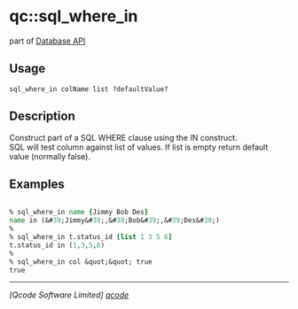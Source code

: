 qc::sql_where_in
================

part of [Database API](../qc/wiki/DatabaseApi)

Usage
-----
`sql_where_in colName list ?defaultValue?`

Description
-----------
Construct part of a SQL WHERE clause using the IN construct.<br>
    SQL will test column against list of values.
    If list is empty return default value (normally false).

Examples
--------
```tcl

% sql_where_in name {Jimmy Bob Des}
name in (&#39;Jimmy&#39;,&#39;Bob&#39;,&#39;Des&#39;)
%
% sql_where_in t.status_id [list 1 3 5 6]
t.status_id in (1,3,5,6)
%
% sql_where_in col &quot;&quot; true
true

```

----------------------------------
*[Qcode Software Limited] [qcode]*

[qcode]: www.qcode.co.uk "Qcode Software"